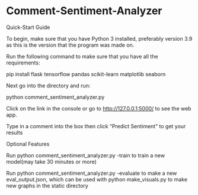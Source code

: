 # Comment-Sentiment-Analyzer
Quick-Start Guide


To begin, make sure that you have Python 3 installed, preferably version 3.9 as this is the version that the program was made on.

Run the following command to make sure that you have all the requirements:

pip install flask tensorflow pandas scikit-learn matplotlib seaborn

Next go into the directory and run:

python comment_sentiment_analyzer.py

Click on the link in the console or go to http://127.0.0.1:5000/ to see the web app. 

Type in a comment into the box then click “Predict Sentiment” to get your results


Optional Features

Run python comment_sentiment_analyzer.py -train to train a new model(may take 30 minutes or more)

Run python comment_sentiment_analyzer.py -evaluate to make a new eval_output.json, which can be used with python make_visuals.py to make new graphs in the static directory


